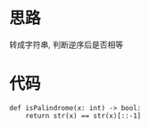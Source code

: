 # 思路

转成字符串, 判断逆序后是否相等


# 代码

```python3
def isPalindrome(x: int) -> bool:
    return str(x) == str(x)[::-1]
```